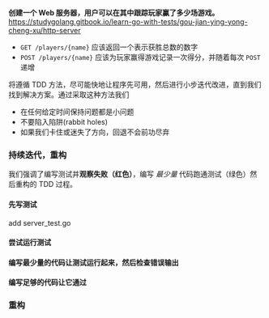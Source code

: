 **创建一个 Web 服务器，用户可以在其中跟踪玩家赢了多少场游戏。**
https://studygolang.gitbook.io/learn-go-with-tests/gou-jian-ying-yong-cheng-xu/http-server

- `GET /players/{name}` 应该返回一个表示获胜总数的数字
- `POST /players/{name}` 应该为玩家赢得游戏记录一次得分，并随着每次 `POST` 递增

将遵循 TDD 方法，尽可能快地让程序先可用，然后进行小步迭代改进，直到我们找到解决方案。通过采取这种方法我们
- 在任何给定时间保持问题都是小问题
- 不要陷入陷阱(rabbit holes)
- 如果我们卡住或迷失了方向，回退不会前功尽弃

### 持续迭代，重构
我们强调了编写测试并**观察失败（红色）**，编写 _最少量_ 代码跑通测试（绿色）然后重构的 TDD 过程。

#### 先写测试
add server_test.go
#### 尝试运行测试
#### 编写最少量的代码让测试运行起来，然后检查错误输出
#### 编写足够的代码让它通过
### 重构
